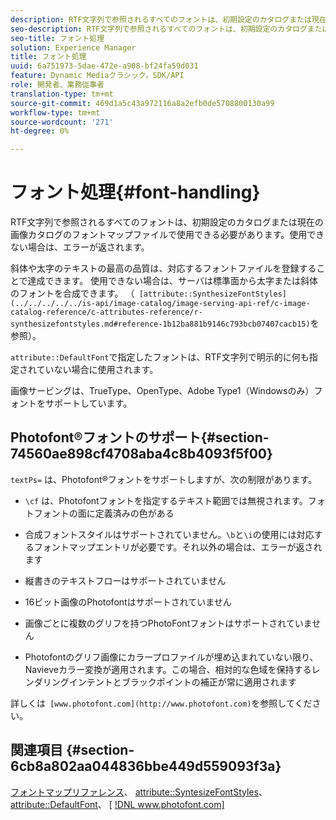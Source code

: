 ```yaml
---
description: RTF文字列で参照されるすべてのフォントは、初期設定のカタログまたは現在の画像カタログのフォントマップファイルで使用できる必要があります。使用できない場合は、エラーが返されます。
seo-description: RTF文字列で参照されるすべてのフォントは、初期設定のカタログまたは現在の画像カタログのフォントマップファイルで使用できる必要があります。使用できない場合は、エラーが返されます。
seo-title: フォント処理
solution: Experience Manager
title: フォント処理
uuid: 6a751973-5dae-472e-a908-bf24fa59d031
feature: Dynamic Mediaクラシック，SDK/API
role: 開発者、業務従事者
translation-type: tm+mt
source-git-commit: 469d1a5c43a972116a8a2efb0de5708800130a99
workflow-type: tm+mt
source-wordcount: '271'
ht-degree: 0%

---
```



# フォント処理{#font-handling}

RTF文字列で参照されるすべてのフォントは、初期設定のカタログまたは現在の画像カタログのフォントマップファイルで使用できる必要があります。使用できない場合は、エラーが返されます。

斜体や太字のテキストの最高の品質は、対応するフォントファイルを登録することで達成できます。 使用できない場合は、サーバは標準面から太字または斜体のフォントを合成できます。 （` [attribute::SynthesizeFontStyles](../../../../../is-api/image-catalog/image-serving-api-ref/c-image-catalog-reference/c-attributes-reference/r-synthesizefontstyles.md#reference-1b12ba881b9146c793bcb07407cacb15)`を参照）。

`attribute::DefaultFont`で指定したフォントは、RTF文字列で明示的に何も指定されていない場合に使用されます。

画像サービングは、TrueType、OpenType、Adobe Type1（Windowsのみ）フォントをサポートしています。

## Photofont®フォントのサポート{#section-74560ae898cf4708aba4c8b4093f5f00}

`textPs=` は、Photofont®フォントをサポートしますが、次の制限があります。

* `\cf` は、Photofontフォントを指定するテキスト範囲では無視されます。フォトフォントの面に定義済みの色がある
* 合成フォントスタイルはサポートされていません。`\b`と`\i`の使用には対応するフォントマップエントリが必要です。それ以外の場合は、エラーが返されます

* 縦書きのテキストフローはサポートされていません
* 16ビット画像のPhotofontはサポートされていません
* 画像ごとに複数のグリフを持つPhotoFontフォントはサポートされていません
* Photofontのグリフ画像にカラープロファイルが埋め込まれていない限り、Navieveカラー変換が適用されます。この場合、相対的な色域を保持するレンダリングインテントとブラックポイントの補正が常に適用されます

詳しくは` [www.photofont.com](http://www.photofont.com)`を参照してください。

## 関連項目 {#section-6cb8a802aa044836bbe449d559093f3a}

[フォントマップリファレンス](../../../../../is-api/image-catalog/image-serving-api-ref/c-image-catalog-reference/c-font-map-reference/c-font-map-reference.md#concept-f81f319d03c646c5a8ef87b3277dd37d)、 [attribute::SyntesizeFontStyles](../../../../../is-api/image-catalog/image-serving-api-ref/c-image-catalog-reference/c-attributes-reference/r-synthesizefontstyles.md#reference-1b12ba881b9146c793bcb07407cacb15)、 [attribute::DefaultFont](../../../../../is-api/image-catalog/image-serving-api-ref/c-image-catalog-reference/c-attributes-reference/r-defaultfont.md#reference-48b763ac254545e89a25c76ff7581107)、  [ [!DNL www.photofont.com] ](http://www.photofont.com)
